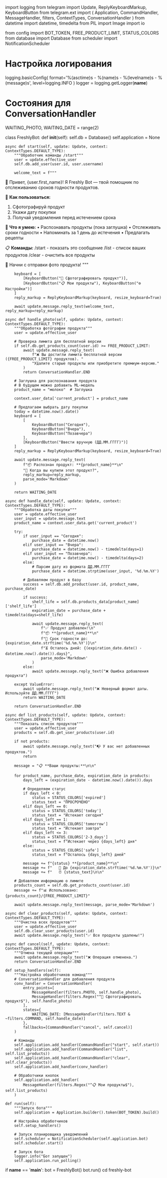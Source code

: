 import logging
from telegram import Update, ReplyKeyboardMarkup, KeyboardButton
from telegram.ext import (
    Application, CommandHandler, MessageHandler, 
    filters, ContextTypes, ConversationHandler
)
from datetime import datetime, timedelta
from PIL import Image
import io

from config import BOT_TOKEN, FREE_PRODUCT_LIMIT, STATUS_COLORS
from database import Database
from scheduler import NotificationScheduler

# Настройка логирования
logging.basicConfig(
    format='%(asctime)s - %(name)s - %(levelname)s - %(message)s',
    level=logging.INFO
)
logger = logging.getLogger(__name__)

# Состояния для ConversationHandler
WAITING_PHOTO, WAITING_DATE = range(2)

class FreshlyBot:
    def __init__(self):
        self.db = Database()
        self.application = None
    
    async def start(self, update: Update, context: ContextTypes.DEFAULT_TYPE):
        """Обработчик команды /start"""
        user = update.effective_user
        self.db.add_user(user.id, user.username)
        
        welcome_text = f"""
👋 Привет, {user.first_name}! Я Freshly Bot — твой помощник по отслеживанию сроков годности продуктов.

📸 **Как пользоваться:**
1. Сфотографируй продукт
2. Укажи дату покупки
3. Получай уведомления перед истечением срока

🍳 **Что я умею:**
• Распознавать продукты (пока заглушка)
• Отслеживать сроки годности
• Напоминать за 1 день до истечения
• Предлагать рецепты

📋 **Команды:**
/start - показать это сообщение
/list - список ваших продуктов
/clear - очистить все продукты

🎯 Начни с отправки фото продукта!
        """
        
        keyboard = [
            [KeyboardButton("📸 Сфотографировать продукт")],
            [KeyboardButton("📋 Мои продукты"), KeyboardButton("⚙️ Настройки")]
        ]
        reply_markup = ReplyKeyboardMarkup(keyboard, resize_keyboard=True)
        
        await update.message.reply_text(welcome_text, reply_markup=reply_markup)
    
    async def handle_photo(self, update: Update, context: ContextTypes.DEFAULT_TYPE):
        """Обработка фотографии продукта"""
        user = update.effective_user
        
        # Проверка лимита для бесплатной версии
        if self.db.get_products_count(user.id) >= FREE_PRODUCT_LIMIT:
            await update.message.reply_text(
                f"❌ Вы достигли лимита бесплатной версии ({FREE_PRODUCT_LIMIT} продуктов). "
                "Удалите старые продукты или приобретите премиум-версию."
            )
            return ConversationHandler.END
        
        # Заглушка для распознавания продукта
        # В будущем можно добавить ML-модель
        product_name = "молоко"  # Заглушка
        
        context.user_data['current_product'] = product_name
        
        # Предлагаем выбрать дату покупки
        today = datetime.now().date()
        keyboard = [
            [
                KeyboardButton("Сегодня"),
                KeyboardButton("Вчера"),
                KeyboardButton("Позавчера")
            ],
            [KeyboardButton("Ввести вручную (ДД.ММ.ГГГГ)")]
        ]
        reply_markup = ReplyKeyboardMarkup(keyboard, resize_keyboard=True)
        
        await update.message.reply_text(
            f"📦 Распознан продукт: **{product_name}**\n"
            "📅 Когда вы купили этот продукт?",
            reply_markup=reply_markup,
            parse_mode='Markdown'
        )
        
        return WAITING_DATE
    
    async def handle_date(self, update: Update, context: ContextTypes.DEFAULT_TYPE):
        """Обработка даты покупки"""
        user = update.effective_user
        user_input = update.message.text
        product_name = context.user_data.get('current_product')
        
        try:
            if user_input == "Сегодня":
                purchase_date = datetime.now()
            elif user_input == "Вчера":
                purchase_date = datetime.now() - timedelta(days=1)
            elif user_input == "Позавчера":
                purchase_date = datetime.now() - timedelta(days=2)
            else:
                # Парсим дату из формата ДД.ММ.ГГГГ
                purchase_date = datetime.strptime(user_input, '%d.%m.%Y')
            
            # Добавляем продукт в базу
            success = self.db.add_product(user.id, product_name, purchase_date)
            
            if success:
                shelf_life = self.db.products_data[product_name]['shelf_life']
                expiration_date = purchase_date + timedelta(days=shelf_life)
                
                await update.message.reply_text(
                    f"✅ Продукт добавлен!\n"
                    f"📦 **{product_name}**\n"
                    f"📅 Срок годности до: {expiration_date.strftime('%d.%m.%Y')}\n"
                    f"⏳ Осталось дней: {(expiration_date.date() - datetime.now().date()).days}",
                    parse_mode='Markdown'
                )
            else:
                await update.message.reply_text("❌ Ошибка добавления продукта")
        
        except ValueError:
            await update.message.reply_text("❌ Неверный формат даты. Используйте ДД.ММ.ГГГГ")
            return WAITING_DATE
        
        return ConversationHandler.END
    
    async def list_products(self, update: Update, context: ContextTypes.DEFAULT_TYPE):
        """Показать список продуктов"""
        user = update.effective_user
        products = self.db.get_user_products(user.id)
        
        if not products:
            await update.message.reply_text("📭 У вас нет добавленных продуктов.")
            return
        
        message = "📋 **Ваши продукты:**\n\n"
        
        for product_name, purchase_date, expiration_date in products:
            days_left = (expiration_date - datetime.now().date()).days
            
            # Определяем статус
            if days_left < 0:
                status = STATUS_COLORS['expired']
                status_text = "ПРОСРОЧЕНО"
            elif days_left == 0:
                status = STATUS_COLORS['today']
                status_text = "Истекает сегодня"
            elif days_left == 1:
                status = STATUS_COLORS['tomorrow']
                status_text = "Истекает завтра"
            elif days_left <= 3:
                status = STATUS_COLORS['2-3_days']
                status_text = f"Истекает через {days_left} дня"
            else:
                status = STATUS_COLORS['safe']
                status_text = f"Осталось {days_left} дней"
            
            message += f"{status} **{product_name}**\n"
            message += f"   📅 До {expiration_date.strftime('%d.%m.%Y')}\n"
            message += f"   ⏰ {status_text}\n\n"
        
        # Добавляем информацию о лимите
        products_count = self.db.get_products_count(user.id)
        message += f"📊 Использовано: {products_count}/{FREE_PRODUCT_LIMIT}"
        
        await update.message.reply_text(message, parse_mode='Markdown')
    
    async def clear_products(self, update: Update, context: ContextTypes.DEFAULT_TYPE):
        """Очистка всех продуктов"""
        user = update.effective_user
        self.db.clear_user_products(user.id)
        await update.message.reply_text("✅ Все продукты удалены!")
    
    async def cancel(self, update: Update, context: ContextTypes.DEFAULT_TYPE):
        """Отмена текущей операции"""
        await update.message.reply_text("❌ Операция отменена.")
        return ConversationHandler.END
    
    def setup_handlers(self):
        """Настройка обработчиков команд"""
        # ConversationHandler для добавления продукта
        conv_handler = ConversationHandler(
            entry_points=[
                MessageHandler(filters.PHOTO, self.handle_photo),
                MessageHandler(filters.Regex("^📸 Сфотографировать продукт$"), self.handle_photo)
            ],
            states={
                WAITING_DATE: [MessageHandler(filters.TEXT & ~filters.COMMAND, self.handle_date)]
            },
            fallbacks=[CommandHandler("cancel", self.cancel)]
        )
        
        # Команды
        self.application.add_handler(CommandHandler("start", self.start))
        self.application.add_handler(CommandHandler("list", self.list_products))
        self.application.add_handler(CommandHandler("clear", self.clear_products))
        self.application.add_handler(conv_handler)
        
        # Обработчики кнопок
        self.application.add_handler(
            MessageHandler(filters.Regex("^📋 Мои продукты$"), self.list_products)
        )
    
    def run(self):
        """Запуск бота"""
        self.application = Application.builder().token(BOT_TOKEN).build()
        
        # Настройка обработчиков
        self.setup_handlers()
        
        # Запуск планировщика уведомлений
        self.scheduler = NotificationScheduler(self.application.bot)
        self.scheduler.start()
        
        # Запуск бота
        logger.info("Бот запущен")
        self.application.run_polling()

if __name__ == '__main__':
    bot = FreshlyBot()
    bot.run()
cd freshly-bot
